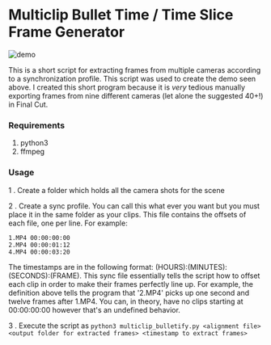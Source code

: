 # Multiclip Bullet Time / Time Slice Frame Generator

![demo](demo.gif)

This is a short script for extracting frames from multiple cameras according to a synchronization profile. This script was used to create the demo seen above. I created this short program because it is *very* tedious manually exporting frames from nine different cameras (let alone the suggested 40+!) in Final Cut.

### Requirements

1. python3
2. ffmpeg

### Usage

1 . Create a folder which holds all the camera shots for the scene

2 . Create a sync profile. You can call this what ever you want but you must place it in the same folder as your clips. This file contains the offsets of each file, one per line. For example:

```
1.MP4 00:00:00:00
2.MP4 00:00:01:12
4.MP4 00:00:03:20 
```

The timestamps are in the following format: (HOURS):(MINUTES):(SECONDS):(FRAME). This sync file essentially tells the script how to offset each clip in order to make their frames perfectly line up. For example, the definition above tells the program that '2.MP4' picks up one second and twelve frames after 1.MP4. You can, in theory, have no clips starting at 00:00:00:00 however that's an undefined behavior.  

3 . Execute the script as `python3 multiclip_bulletify.py <alignment file> <output folder for extracted frames> <timestamp to extract frames>`